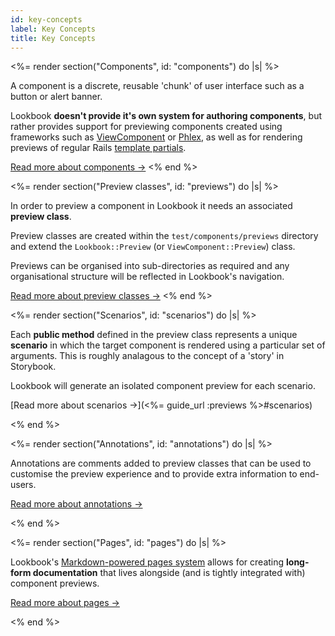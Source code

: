```yaml
---
id: key-concepts
label: Key Concepts
title: Key Concepts
---
```


<%= render section("Components", id: "components") do |s| %>

  A component is a discrete, reusable 'chunk' of user interface such as a button or alert banner. 
  
  Lookbook **doesn't provide it's own system for authoring components**, but rather provides support for previewing components created using
  frameworks such as [ViewComponent](https://viewcomponent.org/) or [Phlex](https://phlex.fun),
  as well as for rendering previews of regular Rails [template partials](https://guides.rubyonrails.org/layouts_and_rendering.html#using-partials).

  [Read more about components &rarr;](<%= guide_url :components %>)
<% end %>

<%= render section("Preview classes", id: "previews") do |s| %>

  In order to preview a component in Lookbook it needs an associated **preview class**.

  Preview classes are created within the `test/components/previews` directory and extend the `Lookbook::Preview` (or `ViewComponent::Preview`) class.
  
  Previews can be organised into sub-directories as required and any organisational structure will be reflected in Lookbook's navigation.

  [Read more about preview classes &rarr;](<%= guide_url :previews %>)
<% end %>

<%= render section("Scenarios", id: "scenarios") do |s| %>
  
  Each **public method** defined in the preview class represents a unique **scenario** in which the target component is rendered using a particular set of arguments.
  This is roughly analagous to the concept of a 'story' in Storybook.
  
  Lookbook will generate an isolated component preview for each scenario.

  [Read more about scenarios &rarr;](<%= guide_url :previews %>#scenarios)

<% end %>

<%= render section("Annotations", id: "annotations") do |s| %>
  
  Annotations are comments added to preview classes that can be used to customise the preview experience and to provide extra information to end-users.

  [Read more about annotations &rarr;](<%= guide_url :annotations %>)

<% end %>

<%= render section("Pages", id: "pages") do |s| %>
  
  Lookbook's [Markdown-powered pages system](<%= guide_url :pages %>) allows for creating **long-form documentation** that lives alongside (and is tightly integrated with) component previews.

  [Read more about pages &rarr;](<%= guide_url :pages %>)
  
<% end %>